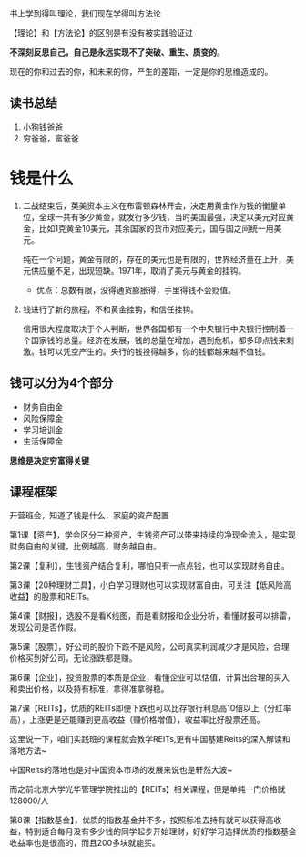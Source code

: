 书上学到得叫理论，我们现在学得叫方法论

【理论】和【方法论】的区别是有没有被实践验证过

**不深刻反思自己，自己是永远实现不了突破、重生、质变的**。

现在的你和过去的你，和未来的你，产生的差距，一定是你的思维造成的。



## 读书总结

1. 小狗钱爸爸
2. 穷爸爸，富爸爸







# 钱是什么

1. 二战结束后，英美资本主义在布雷顿森林开会，决定用黄金作为钱的衡量单位，全球一共有多少黄金，就发行多少钱，当时美国最强，决定以美元对应黄金，比如1克黄金10美元，其余国家的货币对应美元，国与国之间统一用美元。

   纯在一个问题，黄金有限的，存在的美元也是有限的，世界经济量在上升，美元供应量不足，出现短缺。1971年，取消了美元与黄金的挂钩。

   - 优点：总数有限，没得通货膨胀得，手里得钱不会贬值。

2. 钱进行了新的旅程，不和黄金挂钩，和信任挂钩。

   信用很大程度取决于个人判断，世界各国都有一个中央银行中央银行控制着一个国家钱的总量。经济在发展，钱的总量在增加，遇到危机，都多印点钱来刺激。钱可以凭空产生的。央行的钱投得越多，你的钱都越来越不值钱。





## 钱可以分为4个部分

- 财务自由金
- 风险保障金
- 学习培训金
- 生活保障金



**思维是决定穷富得关键**





## 课程框架


开营班会，知道了钱是什么，家庭的资产配置


第1课【资产】，学会区分三种资产，生钱资产可以带来持续的净现金流入，是实现财务自由的关键，比例越高，财务越自由。


第2课【复利】，生钱资产结合复利，哪怕只有一点点钱，也可以实现财务自由。


第3课【20种理财工具】，小白学习理财也可以实现财富自由，可关注【低风险高收益】的股票和REITs。


第4课【财报】，选股不是看K线图，而是看财报和企业分析，看懂财报可以排雷，发现公司是否作假。


第5课【股票】，好公司的股价下跌不是风险，公司真实利润减少才是风险，合理价格买到好公司，无论涨跌都是赚。


第6课【企业】，投资股票的本质是企业，看懂企业可以估值，计算出合理的买入和卖出价格，以及持有标准，拿得准拿得稳。


第7课【REITs】，优质的REITs即便下跌也可以比存银行利息高10倍以上（分红率高），上涨更是还能赚到更高收益（赚价格增值），收益率比好股票还高。


这里说一下，咱们实践班的课程就会教学REITs,更有中国基建Reits的深入解读和落地方法~


中国Reits的落地也是对中国资本市场的发展来说也是轩然大波~


而之前北京大学光华管理学院推出的【REITs】相关课程，但是单纯一门价格就128000/人


第8课【指数基金】，优质的指数基金并不多，按照标准去持有就可以获得高收益，特别适合每月没有多少钱的同学起步开始理财，好好学习选择优质的指数基金收益率也是很高的，而且200多块就能买。